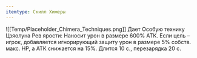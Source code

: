 ```yaml
---
itemtype: Скилл Химеры
---
```

![[Temp/Placeholder_Chimera_Techniques.png]]
Дает Особую технику Цзяолуна Рев ярости: Наносит урон в размере 600% АТК. Если цель – игрок, добавляется игнорирующий защиту урон в размере 5% собств. макс. HP, а АТК снижается на 15%. Длится 10 с., перезарядка 20 с.
